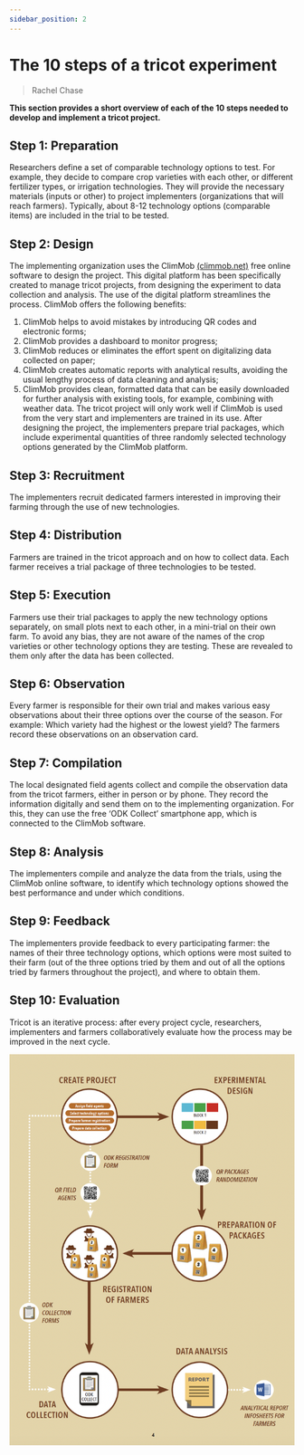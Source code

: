 ```yaml
---
sidebar_position: 2
---
```


# The 10 steps of a tricot experiment

> Rachel Chase

**This section provides a short overview of each of the 10 steps needed to develop and implement a tricot project.**

## Step 1: Preparation
Researchers define a set of comparable technology options to test. For example, they decide to compare crop varieties with each other, or different fertilizer types, or irrigation technologies. They will provide the necessary materials (inputs or other) to project implementers (organizations that will reach farmers). Typically, about 8-12 technology options (comparable items) are included in the trial to be tested.

## Step 2: Design
The implementing organization uses the ClimMob [(climmob.net)](https://climmob.net/) free online software to design the project. This digital platform has been specifically created to manage tricot projects, from designing the experiment to data collection and analysis. The use of the digital platform streamlines the process. ClimMob offers the following benefits:
1. ClimMob helps to avoid mistakes by introducing QR codes and electronic forms;
2. ClimMob provides a dashboard to monitor progress;
3. ClimMob reduces or eliminates the effort spent on digitalizing data collected on paper;
4. ClimMob creates automatic reports with analytical results, avoiding the usual lengthy process of data cleaning and analysis;
5. ClimMob provides clean, formatted data that can be easily downloaded for further analysis with existing tools, for example, combining with weather data.
The tricot project will only work well if ClimMob is used from the very start and implementers are trained in its use. After designing the project, the implementers prepare trial packages, which include experimental quantities of three randomly selected technology options generated by the ClimMob platform.

## Step 3: Recruitment
The implementers recruit dedicated farmers interested in improving their farming through the use of new technologies.

## Step 4: Distribution
Farmers are trained in the tricot approach and on how to collect data. Each farmer receives a trial package of three technologies to be tested.

## Step 5: Execution
Farmers use their trial packages to apply the new technology options separately, on small plots next to each other, in a mini-trial on their own farm. To avoid any bias, they are not aware of the names of the crop varieties or other technology options they are testing. These are revealed to them only after the data has been collected.

## Step 6: Observation
Every farmer is responsible for their own trial and makes various easy observations about their three options over the course of the season. For example: Which variety had the highest or the lowest yield? The farmers record these observations on an observation card.

## Step 7: Compilation
The local designated field agents collect and compile the observation data from the tricot farmers, either in person or by phone. They record the information digitally and send them on to the implementing organization. For this, they can use the free ‘ODK Collect’ smartphone app, which is connected to the ClimMob software.

## Step 8: Analysis
The implementers compile and analyze the data from the trials, using the ClimMob online software, to identify which technology options showed the best performance and under which conditions.

## Step 9: Feedback
The implementers provide feedback to every participating farmer: the names of their three technology options, which options were most suited to their farm (out of the three options tried by them and out of all the options tried by farmers throughout the project), and where to obtain them.

## Step 10: Evaluation
Tricot is an iterative process: after every project cycle, researchers, implementers and farmers collaboratively evaluate how the process may be improved in the next cycle.


![Tricot 10 steps](./img/10StepsTricot.png)
